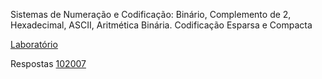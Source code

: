 
Sistemas de Numeração e Codificação: Binário, Complemento de 2, Hexadecimal, ASCII, Aritmética Binária. Codificação Esparsa e Compacta  

[Laboratório](https://colab.research.google.com/drive/1U654FtCg5_ZEtmObc8SZIfZl4vk2pxDS)

Respostas
[102007](https://github.com/cacauvicosa)
